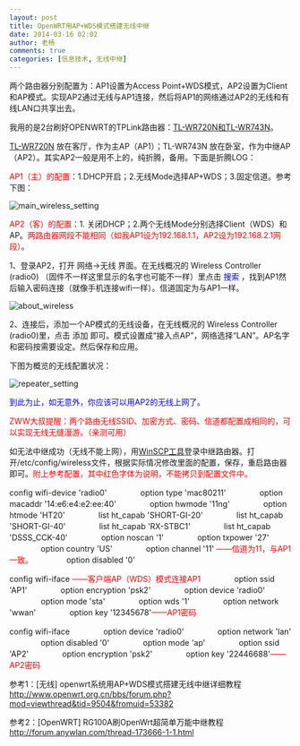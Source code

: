 ```yaml
---
layout: post
title: OpenWRT用AP+WDS模式搭建无线中继
date: 2014-03-16 02:02
author: 老杨
comments: true
categories: [信息技术, 无线中继]
---
```

两个路由器分别配置为：AP1设置为Access Point+WDS模式，AP2设置为Client和AP模式。实现AP2通过无线与AP1连接，然后将AP1的网络通过AP2的无线和有线LAN口共享出去。

<!--more-->

我用的是2台刷好OPENWRT的TPLink路由器：<a href="http://cyhour.com/99" target="_blank">TL-WR720N和TL-WR743N</a>。

<a href="http://redirect.simba.taobao.com/rd?w=unionnojs&f=http%3A%2F%2Fai.taobao.com%2Fauction%2Fedetail.htm%3Fe%3DcP12TXc6Dp%252FghojqVNxKsRTaoOEQk48tfZ9qN1qD0ICLltG5xFicOdXrTUTgh9sMDPIwxrc30rhyHrcqZgjbAQpITTGusyVOZnTbrQLacxl2fJYsd781dW3abJM7sDg2dvWRB1H2zCWUgxM35eg0MA%253D%253D%26ptype%3D100010%26from%3Dbasic&k=5ccfdb950740ca16&c=un&b=alimm_0&p=mm_31443918_6934470_32586302" target="_blank" rel="nofollow">TL-WR720N</a> 放在客厅，作为主AP（AP1）；TL-WR743N 放在卧室，作为中继AP（AP2）。其实AP2一般是用不上的，纯折腾，备用。下面是折腾LOG：

<span style="color: #ff0000;">AP1（主）的配置</span>：1.DHCP开启；2.无线Mode选择AP+WDS；3.固定信道。参考下图：

<img src="//cyhour.com/wp-content/uploads/2014/03/main_wireless_setting.png" alt="main_wireless_setting" />

<span style="color: #ff0000;">AP2（客）的配置</span>：1. 关闭DHCP；2.两个无线Mode分别选择Client（WDS）和AP。<span style="color: #ff0000;">两路由器网段不能相同（如我AP1设为192.168.1.1，AP2设为192.168.2.1网段）</span>。

1、登录AP2，打开 网络->无线 界面。在无线概况的 Wireless Controller (radio0) （固件不一样这里显示的名字也可能不一样）里点击 <span style="color: #0000ff;">搜索</span> ，找到AP1然后输入密码连接（就像手机连接wifi一样）。信道固定为与AP1一样。

<img src="//cyhour.com/wp-content/uploads/2014/03/about_wireless.png" alt="about_wireless" />

2、连接后，添加一个AP模式的无线设备，在无线概况的 Wireless Controller (radio0)里，点击 添加 即可。模式设置成“接入点AP”，网络选择“LAN”。AP名字和密码按需要设定。然后保存和应用。

下图为概览的无线配置状况：

<img src="//cyhour.com/wp-content/uploads/2014/03/repeater_setting.png" alt="repeater_setting" />

<span style="color: #0000ff;">到此为止，如无意外，你应该可以用AP2的无线上网了。</span>

<span style="color: #ff0000;">ZWW大叔提醒：两个路由无线SSID、加密方式、密码、信道都配置成相同的，可以实现无线无缝漫游。（亲测可用）</span>

如无法中继成功（无线不能上网），用<a href="/tl-wr720n-tl-wr743n-upgrade-openwrt.html" target="_blank">WinSCP工具</a>登录中继路由器。打开/etc/config/wireless文件，根据实际情况修改里面的配置，保存，重启路由器即可。<span style="color: #ff0000;">附上参考配置，其中红色字体为说明，不能拷贝到配置文件中。</span>

config wifi-device 'radio0'
　　　　option type 'mac80211'
　　　　option macaddr '14:e6:e4:e2:ee:40'
　　　　option hwmode '11ng'
　　　　option htmode 'HT20'
　　　　list ht_capab 'SHORT-GI-20'
　　　　list ht_capab 'SHORT-GI-40'
　　　　list ht_capab 'RX-STBC1'
　　　　list ht_capab 'DSSS_CCK-40'
　　　　option noscan '1'
　　　　option txpower '27'
　　　　option country 'US'
　　　　option channel '11' <span style="color: #ff0000;">——信道为11，与AP1一致。</span>
　　　　option disabled '0'

config wifi-iface <span style="color: #ff0000;">——客户端AP（WDS）模式连接AP1</span>
　　　　option ssid 'AP1'
　　　　option encryption 'psk2'
　　　　option device 'radio0'
　　　　option mode 'sta'
　　　　option wds '1'
　　　　option network 'wwan'
　　　　option key '12345678'<span style="color: #ff0000;">——AP1密码</span>

config wifi-iface
　　　　option device 'radio0'
　　　　option network 'lan'
　　　　option disabled '0'
　　　　option mode 'ap'
　　　　option ssid 'AP2'
　　　　option encryption 'psk2'
　　　　option key '22446688'<span style="color: #ff0000;">——AP2密码</span>

参考1：[无线] openwrt系统用AP+WDS模式搭建无线中继详细教程 http://www.openwrt.org.cn/bbs/forum.php?mod=viewthread&tid=9504&fromuid=53382

参考2：[OpenWRT] RG100A刷OpenWrt超简单万能中继教程 http://forum.anywlan.com/thread-173666-1-1.html
